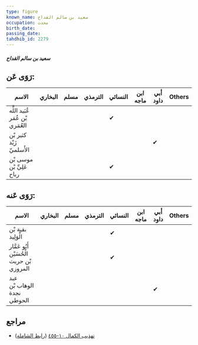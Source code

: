 ```yaml
---
type: figure
known_name: سعيد بن سالم القداح
occupation: محدث
birth_date:
passing_date:
tahdhib_id: 2279
---
```

##### سعيد بن سالم القداح

## رَوَى عَن:
| الاسم                            | البخاري | مسلم | الترمذي | النسائي | ابن ماجه | أبي داود | Others |
| -------------------------------- | ------- | ---- | ------- | ------- | -------- | -------- | ------ |
| عُبَيد اللَّه بْن عُمَر العُمَري |         |      |         | ✔       |          |          |        |
| كثير بْن زَيْد الأَسلميّ         |         |      |         |         |          | ✔        |        |
| موسى بْن عَلِيِّ بْن رباح        |         |      |         | ✔       |          |          |        |
## رَوَى عَنه:
| الاسم                                     | البخاري | مسلم | الترمذي | النسائي | ابن ماجه | أبي داود | Others |
| ----------------------------------------- | ------- | ---- | ------- | ------- | -------- | -------- | ------ |
| بقية بْن الْوَلِيد                        |         |      |         | ✔       |          |          |        |
| أَبُو عَمَّار الْحُسَيْن بْن حريث المروزي |         |      |         | ✔       |          |          |        |
| عبد الوهاب بْن نجدة الحوطي                |         |      |         |         |          | ✔        |        |
## مراجع
- [تهذيب الكمال ١٠-٤٥٥](obsidian://open?vault=Tahdhib-al-Kamal&file=Figures/٢٢٧٩-سعيد%20بن%20سالم%20القداح) ([رابط الشاملة](https://shamela.ws/book/3722/5227))
